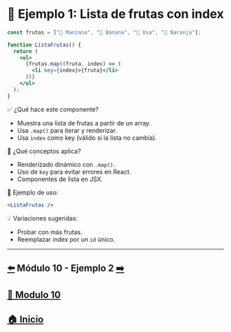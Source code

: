 # 🧪 Ejemplo 1: Lista de frutas con index

```jsx
const frutas = ["🍎 Manzana", "🍌 Banana", "🍇 Uva", "🍊 Naranja"];

function ListaFrutas() {
  return (
    <ul>
      {frutas.map((fruta, index) => (
        <li key={index}>{fruta}</li>
      ))}
    </ul>
  );
}
```

✅ ¿Qué hace este componente?

* Muestra una lista de frutas a partir de un array.
* Usa `.map()` para iterar y renderizar.
* Usa `index` como key (válido si la lista no cambia).

🧠 ¿Qué conceptos aplica?

* Renderizado dinámico con `.map()`.
* Uso de `key` para evitar errores en React.
* Componentes de lista en JSX.

📌 Ejemplo de uso:

```jsx
<ListaFrutas />
```

💡 Variaciones sugeridas:

- Probar con más frutas.
- Reemplazar index por un `id` único.
---

## [⬅️](../Modulo_10.md) Módulo 10 - Ejemplo 2 [➡️](../Ejemplos/Ejemplo_2.md) 
## [📄 Modulo 10](../Modulo_10.md)
## [🏠 Inicio](../../README.md)
